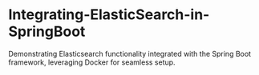 # Integrating-ElasticSearch-in-SpringBoot
Demonstrating Elasticsearch functionality integrated with the Spring Boot framework, leveraging Docker for seamless setup.
